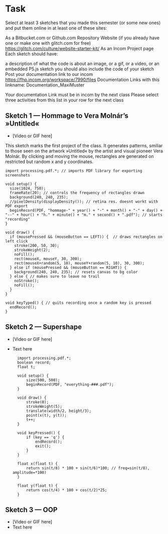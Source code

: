 # Task
Select at least 3 sketches that you made this semester (or some new ones) and put them online in at least one of these sites:

As a Bitbucket.com or Github.com Repository
Website (if you already have one or make one with glitch.com for free) https://glitch.com/culture/website-starter-kit/
As an Incom Project page
Each sketch should have:

a description of what the code is about
an image, or a gif, or a video, or an embedded P5.js sketch
you should also include the code of your sketch
Post your documentation link to our incom https://fhp.incom.org/workspace/7990/files Documentation Links
with this linkname: Documentation_MaxiMuster

Your documentation Link must be in incom by the next class
Please select three activities from this list in your row for the next class




## Sketch 1 — Hommage to Vera Molnár’s »Untitled«
- [Video or GIF here]

This sketch marks the first project of the class. It generates patterns, smiliar to those seen on the artwork »Untitled« by the artist and visual pioneer Vera Molnár. By clicking and moving the mouse, rectangles are generated on restricted but random x and y coordinates. 

	import processing.pdf.*; // imports PDF library for exporting screenshots

	void setup() {
	  size(1024, 750);
	  frameRate(20); // controls the frequency of rectangles drawn
	  background(240, 240, 235); 
	  //pixelDensity(displayDensity()); // retina res. doesnt workt with PDF export
	  beginRecord(PDF, "hommage-" + year() + "-" + month() + "-" + day() + "--" + hour() + "h." + minute() + "m." + second() + ".pdf"); // starts "recording"
	}

	void draw() {
	  if (mousePressed && (mouseButton == LEFT)) {  // draws rectangles on left click
	    stroke(200, 50, 30);
	    strokeWeight(2);
	    noFill();
	    rect(mouseX, mouseY, 30, 300);
	    rect(mouseX+random(5, 10), mouseY+random(5, 10), 30, 300);
	  } else if (mousePressed && (mouseButton == RIGHT)) {
	    background(240, 240, 235); // resets canvas to bg color
	  } else { // makes sure to leave no trail
	    noStroke(); 
	    noFill();
	  }
	}

	void keyTyped() { // quits recording once a random key is pressed
	  endRecord();
	}







## Sketch 2 — Supershape
- [Video or GIF here]
- Text here

		import processing.pdf.*;
		boolean record;
		float t;

		void setup() {
			size(500, 500);
			beginRecord(PDF, "everything-###.pdf");
		}

		void draw() {
			stroke(0);
			strokeWeight(5);
			translate(width/2, height/3);
			point(x(t), y(t));
			t++;
		}

		void keyPressed() {
			if (key == 'q') {
			    endRecord();
				exit();
			}
		}

		float x(float t) {
			return sin(t/8) * 100 + sin(t/6)*100; // freq=sin(t/8), amplitude=*100)
		}

		float y(float t) {
			return cos(t/4) * 100 + cos(t/2)*25;
		}


## Sketch 3 — OOP
- [Video or GIF here]
- Text here